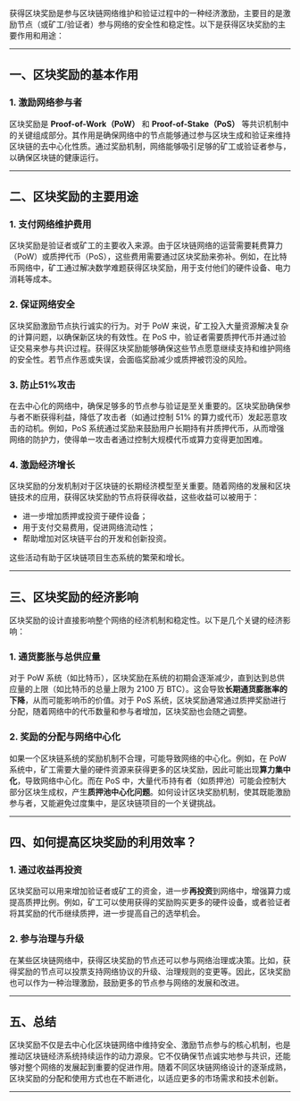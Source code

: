 获得区块奖励是参与区块链网络维护和验证过程中的一种经济激励，主要目的是激励节点（或矿工/验证者）参与网络的安全性和稳定性。以下是获得区块奖励的主要作用和用途：

---

## 一、区块奖励的基本作用

### 1. **激励网络参与者**

区块奖励是 **Proof-of-Work（PoW）** 和 **Proof-of-Stake（PoS）** 等共识机制中的关键组成部分。其作用是确保网络中的节点能够通过参与区块生成和验证来维持区块链的去中心化性质。通过奖励机制，网络能够吸引足够的矿工或验证者参与，以确保区块链的健康运行。

---

## 二、区块奖励的主要用途

### 1. **支付网络维护费用**

区块奖励是验证者或矿工的主要收入来源。由于区块链网络的运营需要耗费算力（PoW）或质押代币（PoS），这些费用需要通过区块奖励来弥补。例如，在比特币网络中，矿工通过解决数学难题获得区块奖励，用于支付他们的硬件设备、电力消耗等成本。

### 2. **保证网络安全**

区块奖励激励节点执行诚实的行为。对于 PoW 来说，矿工投入大量资源解决复杂的计算问题，以确保新区块的有效性。在 PoS 中，验证者需要质押代币并通过验证交易来参与共识过程。获得区块奖励能够确保这些节点愿意继续支持和维护网络的安全性。若节点作恶或失误，会面临奖励减少或质押被罚没的风险。

### 3. **防止51%攻击**

在去中心化的网络中，确保足够多的节点参与验证是至关重要的。区块奖励确保参与者不断获得利益，降低了攻击者（如通过控制 51% 的算力或代币）发起恶意攻击的动机。例如，PoS 系统通过奖励来鼓励用户长期持有并质押代币，从而增强网络的防护力，使得单一攻击者通过控制大规模代币或算力变得更加困难。

### 4. **激励经济增长**

区块奖励的分发机制对于区块链的长期经济模型至关重要。随着网络的发展和区块链技术的应用，获得区块奖励的节点将获得收益，这些收益可以被用于：

- 进一步增加质押或投资于硬件设备；
- 用于支付交易费用，促进网络流动性；
- 帮助增加对区块链平台的开发和创新投资。

这些活动有助于区块链项目生态系统的繁荣和增长。

---

## 三、区块奖励的经济影响

区块奖励的设计直接影响整个网络的经济机制和稳定性。以下是几个关键的经济影响：

### 1. **通货膨胀与总供应量**

对于 PoW 系统（如比特币），区块奖励在系统的初期会逐渐减少，直到达到总供应量的上限（如比特币的总量上限为 2100 万 BTC）。这会导致**长期通货膨胀率的下降**，从而可能影响币的价值。对于 PoS 系统，区块奖励通常通过质押奖励进行分配，随着网络中的代币数量和参与者增加，区块奖励也会随之调整。

### 2. **奖励的分配与网络中心化**

如果一个区块链系统的奖励机制不合理，可能导致网络的中心化。例如，在 PoW 系统中，矿工需要大量的硬件资源来获得更多的区块奖励，因此可能出现**算力集中化**，导致网络中心化。而在 PoS 中，大量代币持有者（如质押池）可能会控制大部分区块生成权，产生**质押池中心化问题**。如何设计区块奖励机制，使其既能激励参与者，又能避免过度集中，是区块链项目的一个关键挑战。

---

## 四、如何提高区块奖励的利用效率？

### 1. **通过收益再投资**

区块奖励可以用来增加验证者或矿工的资金，进一步**再投资**到网络中，增强算力或提高质押比例。例如，矿工可以使用获得的奖励购买更多的硬件设备，或者验证者将其奖励的代币继续质押，进一步提高自己的选举机会。

### 2. **参与治理与升级**

在某些区块链网络中，获得区块奖励的节点还可以参与网络治理或决策。比如，获得奖励的节点可以投票支持网络协议的升级、治理规则的变更等。因此，区块奖励也可以作为一种治理激励，鼓励更多的节点参与网络的发展和改进。

---

## 五、总结

区块奖励不仅是去中心化区块链网络中维持安全、激励节点参与的核心机制，也是推动区块链经济系统持续运作的动力源泉。它不仅确保节点诚实地参与共识，还能够对整个网络的发展起到重要的促进作用。随着不同区块链网络设计的逐渐成熟，区块奖励的分配和使用方式也在不断进化，以适应更多的市场需求和技术创新。

---
